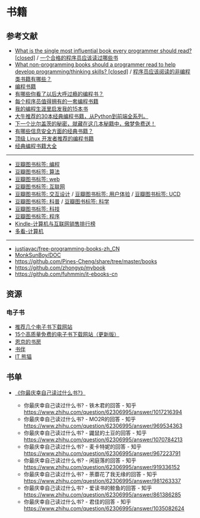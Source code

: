 # 书籍

## 参考文献

- [What is the single most influential book every programmer should read? [closed]](https://stackoverflow.com/questions/1711/what-is-the-single-most-influential-book-every-programmer-should-read/1713%231713) / [一个合格的程序员应该读过哪些书](https://justjavac.com/other/2012/05/15/qualified-programmer-should-read-what-books.html)
- [What non-programming books should a programmer read to help develop programming/thinking skills? [closed]](https://softwareengineering.stackexchange.com/questions/966/what-non-programming-books-should-a-programmer-read-to-help-develop-programming) / [程序员应该阅读的非编程类书籍有哪些？](https://github.com/justjavac/free-programming-books-zh_CN/blob/master/what-non-programming-books-should-programmers-read.md)
- [编程书籍](https://www.zhihu.com/topic/19685469/hot)
- [有哪些你看了以后大呼过瘾的编程书？](https://www.zhihu.com/question/50408698)
- [每个程序员值得拥有的一套编程书籍](https://zhuanlan.zhihu.com/p/29686661)
- [我的编程生涯里启发我的15本书](https://zhuanlan.zhihu.com/p/20677058)
- [大牛推荐的30本经典编程书籍，从Python到前端全系列。](https://zhuanlan.zhihu.com/p/55157043)
- [下一个比尔盖茨的秘密，就藏在这几本秘籍中，傲梦免费送！](https://zhuanlan.zhihu.com/p/50962466)
- [有哪些信息安全方面的经典书籍？](https://www.zhihu.com/question/21390646/answer/530108731)
- [顶级 Linux 开发者推荐的编程书籍](https://zhuanlan.zhihu.com/p/50629354)
- [经典编程书籍大全](https://zhuanlan.zhihu.com/p/29025944)

---

- [豆瓣图书标签: 编程](https://book.douban.com/tag/%E7%BC%96%E7%A8%8B?type=S)
- [豆瓣图书标签: 算法](https://book.douban.com/tag/%E7%AE%97%E6%B3%95?type=S)
- [豆瓣图书标签: web](https://book.douban.com/tag/web?type=S)
- [豆瓣图书标签: 互联网](https://book.douban.com/tag/%E4%BA%92%E8%81%94%E7%BD%91?type=S)
- [豆瓣图书标签: 交互设计](https://book.douban.com/tag/%E4%BA%A4%E4%BA%92%E8%AE%BE%E8%AE%A1?type=S) / [豆瓣图书标签: 用户体验](https://book.douban.com/tag/%E7%94%A8%E6%88%B7%E4%BD%93%E9%AA%8C?type=S) / [豆瓣图书标签: UCD](https://book.douban.com/tag/UCD?type=S)
- [豆瓣图书标签: 科普](https://book.douban.com/tag/%E7%A7%91%E6%99%AE?type=S) / [豆瓣图书标签: 科学](https://book.douban.com/tag/%E7%A7%91%E5%AD%A6?type=S)
- [豆瓣图书标签: 科技](https://book.douban.com/tag/%E7%A7%91%E6%8A%80?type=S)
- [豆瓣图书标签: 程序](https://book.douban.com/tag/%E7%A8%8B%E5%BA%8F?type=S)
- [Kindle-计算机与互联网销售排行榜](https://www.amazon.cn/gp/bestsellers/digital-text/143359071/)
- [多看-计算机](http://www.duokan.com/list/6-2-1)

---

- [justjavac/free-programming-books-zh_CN](https://github.com/justjavac/free-programming-books-zh_CN)
- [MonkSunBoy/DOC](https://github.com/MonkSunBoy/DOC/tree/master/classic)
- https://github.com/Pines-Cheng/share/tree/master/books
- https://github.com/zhongyp/mybook
- https://github.com/fuhmmin/it-ebooks-cn

## 资源 

### 电子书

- [推荐几个电子书下载网站](https://zhuanlan.zhihu.com/p/33073008)
- [15个高质量免费的电子书下载网站（更新版）](https://zhuanlan.zhihu.com/p/35051290)
- [恩京的书房](https://www.enjing.com/)
- [书伴](https://bookfere.com/)
- [IT 熊猫](https://www.itpanda.net/book/)

## 书单

- [《你最庆幸自己读过什么书?》](https://www.zhihu.com/question/62306995)

    - 你最庆幸自己读过什么书? - 铁木君的回答 - 知乎
https://www.zhihu.com/question/62306995/answer/1017216394
    - 你最庆幸自己读过什么书? - MO2R的回答 - 知乎
https://www.zhihu.com/question/62306995/answer/969534363
    - 你最庆幸自己读过什么书? - 鼹鼠的土豆的回答 - 知乎
https://www.zhihu.com/question/62306995/answer/1070784213
    - 你最庆幸自己读过什么书? - 麦卡特妮的回答 - 知乎
https://www.zhihu.com/question/62306995/answer/967223791
    - 你最庆幸自己读过什么书? - 闲庭落的回答 - 知乎
https://www.zhihu.com/question/62306995/answer/919336152
    - 你最庆幸自己读过什么书? - 荼蘼花了我无缘的回答 - 知乎
https://www.zhihu.com/question/62306995/answer/981263337
    - 你最庆幸自己读过什么书? - 爱读书的鲸鱼的回答 - 知乎
https://www.zhihu.com/question/62306995/answer/861386285
    - 你最庆幸自己读过什么书? - 君佳的回答 - 知乎
https://www.zhihu.com/question/62306995/answer/1035082624


